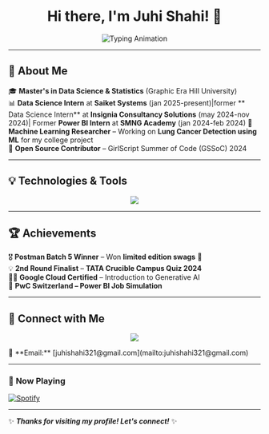 <h1 align="center">Hi there, I'm Juhi Shahi! 👋</h1>
<p align="center">
  <img src="https://readme-typing-svg.herokuapp.com?font=Fira+Code&duration=3000&pause=1000&color=F75C7E&width=435&lines=Data+Science+Enthusiast;Machine+Learning+Researcher;Power+BI+Developer;Open-Source+Contributor" alt="Typing Animation">
</p>

---

## 🚀 About Me  
🎓 **Master's in Data Science & Statistics** (Graphic Era Hill University)  
📊 **Data Science Intern** at **Saiket Systems** (jan 2025-present)|former ** Data Science Intern** at **Insignia Consultancy Solutions** (may 2024-nov 2024)| Former **Power BI Intern** at **SMNG Academy** (jan 2024-feb 2024)
🤖 **Machine Learning Researcher** – Working on **Lung Cancer Detection using ML** for my college project  
🌱 **Open Source Contributor** – GirlScript Summer of Code (GSSoC) 2024  

---

## 💡 Technologies & Tools
<p align="center">
  <img src="https://skillicons.dev/icons?i=python,powerBI,weka,excel,sql,postgres,github,git,powerbi" />
</p>

---





## 🏆 Achievements  
🎖 **Postman Batch 5 Winner** – Won **limited edition swags** 🏅  
💡 **2nd Round Finalist** – **TATA Crucible Campus Quiz 2024**  
👩‍💻 **Google Cloud Certified** – Introduction to Generative AI  
📜 **PwC Switzerland – Power BI Job Simulation**  

---

## 🎯 Connect with Me  
<p align="center">
  <a href="https://www.linkedin.com/in/juhi-shahi-830719220/"><img src="https://img.shields.io/badge/LinkedIn-0077B5?style=for-the-badge&logo=linkedin&logoColor=white" /></a>
  
</p>
📧 **Email:** [juhishahi321@gmail.com](mailto:juhishahi321@gmail.com)


---

### 🎵 **Now Playing**
[![Spotify](https://novatorem-juhi_shahi.vercel.app/api/spotify)](https://open.spotify.com/user/your-spotify-id)

---

✨ **_Thanks for visiting my profile! Let's connect!_** ✨


